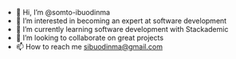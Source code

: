 - 👋 Hi, I’m @somto-ibuodinma
- 👀 I’m interested in becoming an expert at software development
- 🌱 I’m currently learning software development with Stackademic
- 💞️ I’m looking to collaborate on great projects
- 📫 How to reach me sibuodinma@gmail.com

<!---
somto-ibuodinma/somto-ibuodinma is a ✨ special ✨ repository because its `README.md` (this file) appears on your GitHub profile.
You can click the Preview link to take a look at your changes.
--->
